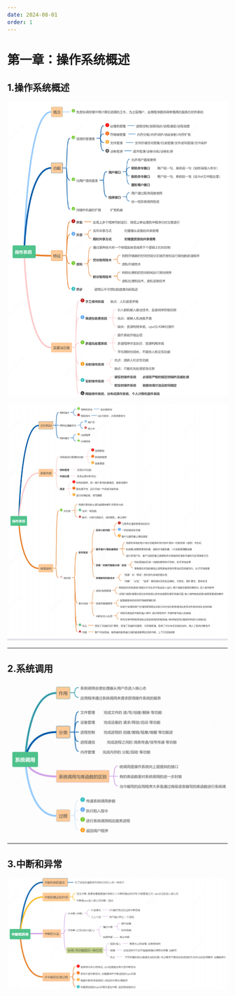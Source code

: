 ```yaml
---
date: 2024-08-01
order: 1
---
```


# 第一章：操作系统概述

## 1.操作系统概述

![](./assets/1.操作系统概述/1.操作系统概述.png)

![](./assets/1.操作系统概述/2.操作系统概述.png)

---

## 2.系统调用

![](./assets/1.操作系统概述/3.系统调用.png)

---

## 3.中断和异常

![](./assets/1.操作系统概述/4.中断和异常.png)


